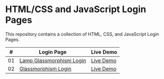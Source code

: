 # HTML/CSS and JavaScript Login Pages

This repository contains a collection of HTML, CSS, and JavaScript Login Pages.

|  #  | Login Page                                                                                                                           | Live Demo                                                                                           |
| :-: | ------------------------------------------------------------------------------------------------------------------------------ | --------------------------------------------------------------------------------------------------- |
| 01  | [Lamp Glassmorphism Login](https://github.com/codetap-org/login-pages/tree/main/lamp-login-page)                     | [Live Demo](https://codetap-org.github.io/login-pages/lamp-login-page/)                  |
| 02  | [Glassmorphism Login](https://github.com/codetap-org/login-pages/tree/main/glassmorphism-login-page)                 | [Live Demo](https://codetap-org.github.io/login-pages/glassmorphism-login-page/)         |
